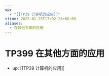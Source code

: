 ```yaml
---
up:
  - "[[TP39 计算机的应用]]"
ctime: 2025-01-25T17:02:26+08:00
aliases:
  - 在其他方面的应用
---
```


# TP399 在其他方面的应用

- up: [[TP39 计算机的应用]]
